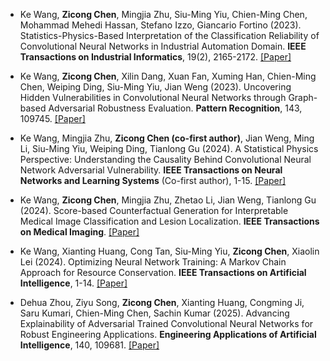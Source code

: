 - Ke Wang, **Zicong Chen**, Mingjia Zhu, Siu-Ming Yiu, Chien-Ming Chen, Mohammad Mehedi Hassan, Stefano Izzo, Giancario Fortino (2023). Statistics-Physics-Based Interpretation of the Classification Reliability of Convolutional Neural Networks in Industrial Automation Domain. **IEEE Transactions on Industrial Informatics**, 19(2), 2165-2172. [[Paper]](https://doi.org/10.1109/TII.2022.3202950)
  
- Ke Wang, **Zicong Chen**, Xilin Dang, Xuan Fan, Xuming Han, Chien-Ming Chen, Weiping Ding, Siu-Ming Yiu, Jian Weng (2023). Uncovering Hidden Vulnerabilities in Convolutional Neural Networks through Graph-based Adversarial Robustness Evaluation. **Pattern Recognition**, 143, 109745. [[Paper]](https://doi.org/10.1016/j.patcog.2023.109745)

- Ke Wang, Mingjia Zhu, **Zicong Chen (co-first author)**, Jian Weng, Ming Li, Siu-Ming Yiu, Weiping Ding, Tianlong Gu (2024). A Statistical Physics Perspective: Understanding the Causality Behind Convolutional Neural Network Adversarial Vulnerability. **IEEE Transactions on Neural Networks and Learning Systems** (Co-first author), 1-15. [[Paper]](https://doi.org/10.1109/TNNLS.2024.3359269)

- Ke Wang, **Zicong Chen**, Mingjia Zhu, Zhetao Li, Jian Weng, Tianlong Gu (2024). Score-based Counterfactual Generation for Interpretable Medical Image Classification and Lesion Localization. **IEEE Transactions on Medical Imaging**. [[Paper]](https://doi.org/10.1109/TMI.2024.3375357)
  
- Ke Wang, Xianting Huang, Cong Tan, Siu-Ming Yiu, **Zicong Chen**, Xiaolin Lei (2024). Optimizing Neural Network Training: A Markov Chain Approach for Resource Conservation. **IEEE Transactions on Artificial Intelligence**, 1-14. [[Paper]](https://doi.org/10.1109/TAI.2024.3413688)

- Dehua Zhou, Ziyu Song, **Zicong Chen**, Xianting Huang, Congming Ji, Saru Kumari, Chien-Ming Chen, Sachin Kumar (2025). Advancing Explainability of Adversarial Trained Convolutional Neural Networks for Robust Engineering Applications. **Engineering Applications of Artificial Intelligence**, 140, 109681. [[Paper]](https://doi.org/10.1016/j.engappai.2025.109681)